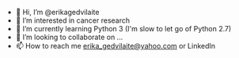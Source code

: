 - 👋 Hi, I’m @erikagedvilaite
- 👀 I’m interested in cancer research
- 🌱 I’m currently learning Python 3 (I'm slow to let go of Python 2.7)
- 💞️ I’m looking to collaborate on ...
- 📫 How to reach me erika_gedvilaite@yahoo.com or LinkedIn

<!---
erikagedvilaite/erikagedvilaite is a ✨ special ✨ repository because its `README.md` (this file) appears on your GitHub profile.
You can click the Preview link to take a look at your changes.
--->
